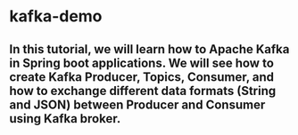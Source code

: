 # kafka-demo
## In this tutorial, we will learn how to Apache Kafka in Spring boot applications. We will see how to create Kafka Producer, Topics, Consumer, and how to exchange different data formats (String and JSON) between Producer and Consumer using Kafka broker.
